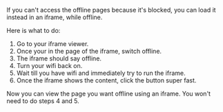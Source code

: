 If you can't access the offline pages because it's blocked, you can load it instead in an iframe, while offline. 

Here is what to do:

1. Go to your iframe viewer. 
2. Once your in the page of the iframe, switch offline.
3. The iframe should say offline.
4. Turn your wifi back on.
5. Wait till you have wifi and immediately try to run the iframe.
6. Once the iframe shows the content, click the button super fast.

Now you can view the page you want offline using an iframe. You won't need to do steps 4 and 5. 

